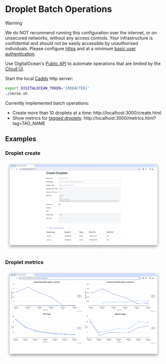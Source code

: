 # Droplet Batch Operations

> [!WARNING]
> We do NOT recommend running this configuration over the internet, or on unsecured networks, without any access controls. Your infrastructure is confidential and should not be easily accessible by unauthorised individuals. Please configure [https](https://caddyserver.com/docs/quick-starts/https) and at a minimum [basic user authentication](https://caddyserver.com/docs/caddyfile/directives/basicauth).

Use DigitalOcean's [Public API](https://docs.digitalocean.com/reference/api/api-reference/) to automate operations that are limited by the [Cloud UI](https://cloud.digitalocean.com).

Start the local [Caddy](https://caddyserver.com/docs/) http server:

```bash
export DIGITALOCEAN_TOKEN='[REDACTED]'
./serve.sh
```

Currently implemented batch operations:
* Create more than 10 droplets at a time: http://localhost:3000/create.html
* Show metrics for [tagged droplets](https://www.digitalocean.com/blog/droplet-tagging-organize-your-infrastructure): http://localhost:3000/metrics.html?tag=TAG_NAME

## Examples

### Droplet create

![Create droplets form and results](examples/create.png)

### Droplet metrics

![Created droplet metrics](examples/metrics.png)
